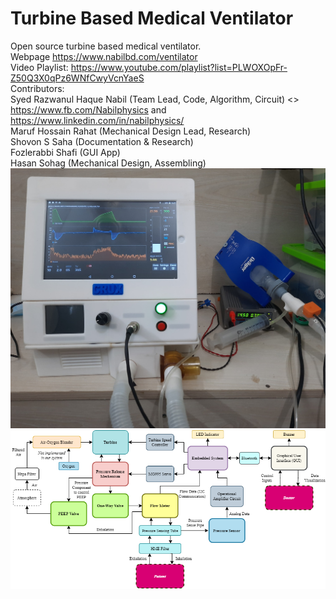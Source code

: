 # Turbine Based Medical Ventilator
Open source turbine based medical ventilator. 
<br> Webpage https://www.nabilbd.com/ventilator
<br> Video Playlist: https://www.youtube.com/playlist?list=PLWOXOpFr-Z50Q3X0qPz6WNfCwyVcnYaeS 
<br> Contributors:
<br> Syed Razwanul Haque Nabil (Team Lead, Code, Algorithm, Circuit)
<> https://www.fb.com/Nabilphysics and https://www.linkedin.com/in/nabilphysics/
<br> Maruf Hossain Rahat (Mechanical Design Lead, Research)
<br> Shovon S Saha (Documentation & Research)
<br> Fozlerabbi Shafi (GUI App)
<br> Hasan Sohag (Mechanical Design, Assembling)
</br>
![](Photo/crux%20open%20source%20ventilator.jpg)
![](Photo/system%20diagram%20of%20crux%20ventilator.png)

